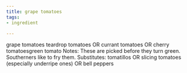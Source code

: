 ```yaml
---
title: grape tomatoes
tags:
- ingredient

---
```

grape tomatoes teardrop tomatoes OR currant tomatoes OR cherry tomatoesgreen tomato Notes: These are picked before they turn green. Southerners like to fry them. Substitutes: tomatillos OR slicing tomatoes (especially underripe ones) OR bell peppers
